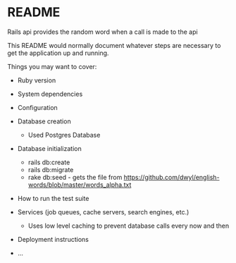 # README

Rails api provides the random word when a call is made to the api

This README would normally document whatever steps are necessary to get the
application up and running.

Things you may want to cover:

* Ruby version

* System dependencies

* Configuration

* Database creation
  - Used Postgres Database

* Database initialization

  - rails db:create
  - rails db:migrate
  - rake db:seed  - gets the file from
    https://github.com/dwyl/english-words/blob/master/words_alpha.txt

* How to run the test suite

* Services (job queues, cache servers, search engines, etc.)

  - Uses low level caching to prevent database calls every now and then

* Deployment instructions

* ...
